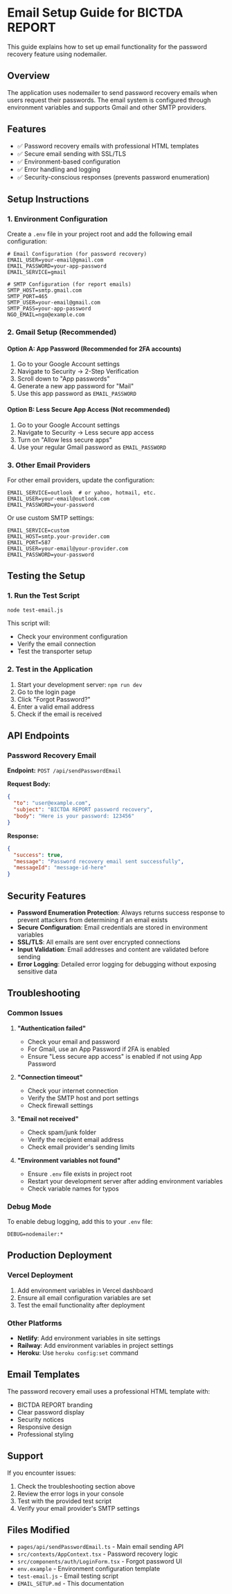 # Email Setup Guide for BICTDA REPORT

This guide explains how to set up email functionality for the password recovery feature using nodemailer.

## Overview

The application uses nodemailer to send password recovery emails when users request their passwords. The email system is configured through environment variables and supports Gmail and other SMTP providers.

## Features

- ✅ Password recovery emails with professional HTML templates
- ✅ Secure email sending with SSL/TLS
- ✅ Environment-based configuration
- ✅ Error handling and logging
- ✅ Security-conscious responses (prevents password enumeration)

## Setup Instructions

### 1. Environment Configuration

Create a `.env` file in your project root and add the following email configuration:

```env
# Email Configuration (for password recovery)
EMAIL_USER=your-email@gmail.com
EMAIL_PASSWORD=your-app-password
EMAIL_SERVICE=gmail

# SMTP Configuration (for report emails)
SMTP_HOST=smtp.gmail.com
SMTP_PORT=465
SMTP_USER=your-email@gmail.com
SMTP_PASS=your-app-password
NGO_EMAIL=ngo@example.com
```

### 2. Gmail Setup (Recommended)

#### Option A: App Password (Recommended for 2FA accounts)

1. Go to your Google Account settings
2. Navigate to Security → 2-Step Verification
3. Scroll down to "App passwords"
4. Generate a new app password for "Mail"
5. Use this app password as `EMAIL_PASSWORD`

#### Option B: Less Secure App Access (Not recommended)

1. Go to your Google Account settings
2. Navigate to Security → Less secure app access
3. Turn on "Allow less secure apps"
4. Use your regular Gmail password as `EMAIL_PASSWORD`

### 3. Other Email Providers

For other email providers, update the configuration:

```env
EMAIL_SERVICE=outlook  # or yahoo, hotmail, etc.
EMAIL_USER=your-email@outlook.com
EMAIL_PASSWORD=your-password
```

Or use custom SMTP settings:

```env
EMAIL_SERVICE=custom
EMAIL_HOST=smtp.your-provider.com
EMAIL_PORT=587
EMAIL_USER=your-email@your-provider.com
EMAIL_PASSWORD=your-password
```

## Testing the Setup

### 1. Run the Test Script

```bash
node test-email.js
```

This script will:
- Check your environment configuration
- Verify the email connection
- Test the transporter setup

### 2. Test in the Application

1. Start your development server: `npm run dev`
2. Go to the login page
3. Click "Forgot Password?"
4. Enter a valid email address
5. Check if the email is received

## API Endpoints

### Password Recovery Email

**Endpoint:** `POST /api/sendPasswordEmail`

**Request Body:**
```json
{
  "to": "user@example.com",
  "subject": "BICTDA REPORT password recovery",
  "body": "Here is your password: 123456"
}
```

**Response:**
```json
{
  "success": true,
  "message": "Password recovery email sent successfully",
  "messageId": "message-id-here"
}
```

## Security Features

- **Password Enumeration Protection**: Always returns success response to prevent attackers from determining if an email exists
- **Secure Configuration**: Email credentials are stored in environment variables
- **SSL/TLS**: All emails are sent over encrypted connections
- **Input Validation**: Email addresses and content are validated before sending
- **Error Logging**: Detailed error logging for debugging without exposing sensitive data

## Troubleshooting

### Common Issues

1. **"Authentication failed"**
   - Check your email and password
   - For Gmail, use an App Password if 2FA is enabled
   - Ensure "Less secure app access" is enabled if not using App Password

2. **"Connection timeout"**
   - Check your internet connection
   - Verify the SMTP host and port settings
   - Check firewall settings

3. **"Email not received"**
   - Check spam/junk folder
   - Verify the recipient email address
   - Check email provider's sending limits

4. **"Environment variables not found"**
   - Ensure `.env` file exists in project root
   - Restart your development server after adding environment variables
   - Check variable names for typos

### Debug Mode

To enable debug logging, add this to your `.env` file:

```env
DEBUG=nodemailer:*
```

## Production Deployment

### Vercel Deployment

1. Add environment variables in Vercel dashboard
2. Ensure all email configuration variables are set
3. Test the email functionality after deployment

### Other Platforms

- **Netlify**: Add environment variables in site settings
- **Railway**: Add environment variables in project settings
- **Heroku**: Use `heroku config:set` command

## Email Templates

The password recovery email uses a professional HTML template with:
- BICTDA REPORT branding
- Clear password display
- Security notices
- Responsive design
- Professional styling

## Support

If you encounter issues:
1. Check the troubleshooting section above
2. Review the error logs in your console
3. Test with the provided test script
4. Verify your email provider's SMTP settings

## Files Modified

- `pages/api/sendPasswordEmail.ts` - Main email sending API
- `src/contexts/AppContext.tsx` - Password recovery logic
- `src/components/auth/LoginForm.tsx` - Forgot password UI
- `env.example` - Environment configuration template
- `test-email.js` - Email testing script
- `EMAIL_SETUP.md` - This documentation 